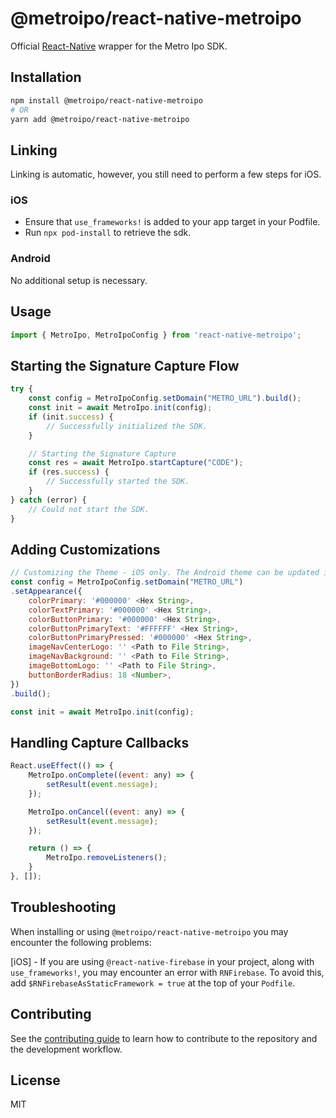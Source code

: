 # @metroipo/react-native-metroipo

Official [React-Native](https://github.com/facebook/react-native) wrapper for the Metro Ipo SDK.

## Installation

```sh
npm install @metroipo/react-native-metroipo
# OR
yarn add @metroipo/react-native-metroipo
```

## Linking
Linking is automatic, however, you still need to perform a few steps for iOS.

### iOS
- Ensure that `use_frameworks!` is added to your app target in your Podfile.
- Run `npx pod-install` to retrieve the sdk.

### Android
No additional setup is necessary.

## Usage

```js
import { MetroIpo, MetroIpoConfig } from 'react-native-metroipo';
```

## Starting the Signature Capture Flow 
```js
try {
    const config = MetroIpoConfig.setDomain("METRO_URL").build();
    const init = await MetroIpo.init(config);
    if (init.success) {
        // Successfully initialized the SDK.
    }

    // Starting the Signature Capture
    const res = await MetroIpo.startCapture("CODE");
    if (res.success) {
        // Successfully started the SDK.
    }
} catch (error) {
    // Could not start the SDK.
}
```

## Adding Customizations
```js
// Customizing the Theme - iOS only. The Android theme can be updated in your app's colors.xml file. See here for further details: https://github.com/metro-ipo/metroipo-android-sdk#6-customizing-the-theme
const config = MetroIpoConfig.setDomain("METRO_URL")
.setAppearance({
    colorPrimary: '#000000' <Hex String>,
    colorTextPrimary: '#000000' <Hex String>,
    colorButtonPrimary: '#000000' <Hex String>,
    colorButtonPrimaryText: '#FFFFFF' <Hex String>,
    colorButtonPrimaryPressed: '#000000' <Hex String>,
    imageNavCenterLogo: '' <Path to File String>,
    imageNavBackground: '' <Path to File String>,
    imageBottomLogo: '' <Path to File String>,
    buttonBorderRadius: 18 <Number>,
})
.build();

const init = await MetroIpo.init(config);
```
## Handling Capture Callbacks

```js
React.useEffect(() => {
    MetroIpo.onComplete((event: any) => {
        setResult(event.message);
    });

    MetroIpo.onCancel((event: any) => {
        setResult(event.message);
    });

    return () => {
        MetroIpo.removeListeners();
    }
}, []);
```

## Troubleshooting
When installing or using `@metroipo/react-native-metroipo` you may encounter the following problems:

[iOS] - If you are using `@react-native-firebase` in your project, along with `use_frameworks!`, you may encounter an error with `RNFirebase`. To avoid this, add `$RNFirebaseAsStaticFramework = true` at the top of your `Podfile`. 

## Contributing

See the [contributing guide](CONTRIBUTING.md) to learn how to contribute to the repository and the development workflow.

## License

MIT
